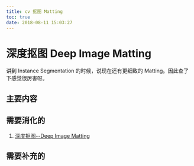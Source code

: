 ```yaml
---
title: cv 抠图 Matting
toc: true
date: 2018-08-11 15:03:27
---
```


# 深度抠图 Deep Image Matting

讲到 Instance Segmentation 的时候，说现在还有更细致的 Matting。因此查了下感觉很厉害呀。


## 主要内容






## 需要消化的

1. [深度抠图--Deep Image Matting](https://blog.csdn.net/zhangjunhit/article/details/64123083)





## 需要补充的
